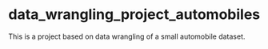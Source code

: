 # data_wrangling_project_automobiles
This is a project based on data wrangling of a small automobile dataset. 
